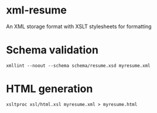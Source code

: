 xml-resume
==========

An XML storage format with XSLT stylesheets for formatting

Schema validation
=================

    xmllint --noout --schema schema/resume.xsd myresume.xml

HTML generation
===============

    xsltproc xsl/html.xsl myresume.xml > myresume.html
